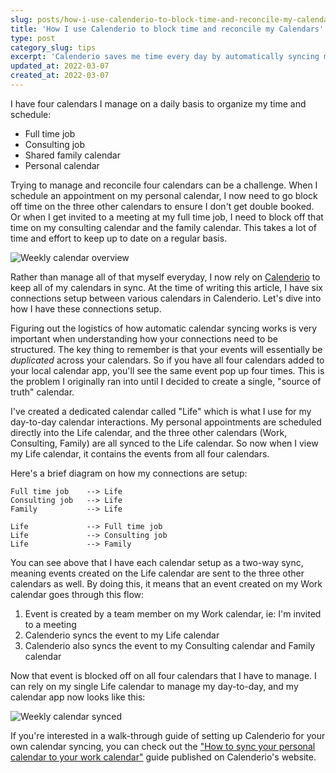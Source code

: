 ```yaml
---
slug: posts/how-i-use-calenderio-to-block-time-and-reconcile-my-calendars
title: 'How I use Calenderio to block time and reconcile my Calendars'
type: post
category_slug: tips
excerpt: 'Calenderio saves me time every day by automatically syncing my events and reconciling my calendars for me.'
updated_at: 2022-03-07
created_at: 2022-03-07
---
```


I have four calendars I manage on a daily basis to organize my time and schedule:

- Full time job
- Consulting job
- Shared family calendar
- Personal calendar

Trying to manage and reconcile four calendars can be a challenge. When I schedule an appointment on my personal calendar, I now need to go block off time on the three other calendars to ensure I don't get double booked. Or when I get invited to a meeting at my full time job, I need to block off that time on my consulting calendar and the family calendar. This takes a lot of time and effort to keep up to date on a regular basis.

![Weekly calendar overview](/assets/weekly-calendar-overview.jpeg)

Rather than manage all of that myself everyday, I now rely on [Calenderio](https://calenderio.com?utm_source=owenconti-com&utm_medium=website&utm_campaign=calenderio-owenconti-com&utm_content=how-i-use-calenderio-article) to keep all of my calendars in sync. At the time of writing this article, I have six connections setup between various calendars in Calenderio. Let's dive into how I have these connections setup.

Figuring out the logistics of how automatic calendar syncing works is very important when understanding how your connections need to be structured. The key thing to remember is that your events will essentially be _duplicated_ across your calendars. So if you have all four calendars added to your local calendar app, you'll see the same event pop up four times. This is the problem I originally ran into until I decided to create a single, "source of truth" calendar.

I've created a dedicated calendar called "Life" which is what I use for my day-to-day calendar interactions. My personal appointments are scheduled directly into the Life calendar, and the three other calendars (Work, Consulting, Family) are all synced to the Life calendar. So now when I view my Life calendar, it contains the events from all four calendars.

Here's a brief diagram on how my connections are setup:

```
Full time job    --> Life
Consulting job   --> Life
Family           --> Life

Life             --> Full time job
Life             --> Consulting job
Life             --> Family
```

You can see above that I have each calendar setup as a two-way sync, meaning events created on the Life calendar are sent to the three other calendars as well. By doing this, it means that an event created on my Work calendar goes through this flow:
1. Event is created by a team member on my Work calendar, ie: I'm invited to a meeting
2. Calenderio syncs the event to my Life calendar
3. Calenderio also syncs the event to my Consulting calendar and Family calendar

Now that event is blocked off on all four calendars that I have to manage. I can rely on my single Life calendar to manage my day-to-day, and my calendar app now looks like this:

![Weekly calendar synced](/assets/weekly-calendar-synced.jpeg)

If you're interested in a walk-through guide of setting up Calenderio for your own calendar syncing, you can check out the ["How to sync your personal calendar to your work calendar"](https://calenderio.com/article/how-to-sync-your-personal-calendar-to-your-work-calendar?utm_source=owenconti-com&utm_medium=website&utm_campaign=calenderio-owenconti-com&utm_content=how-i-use-calenderio-article) guide published on Calenderio's website.